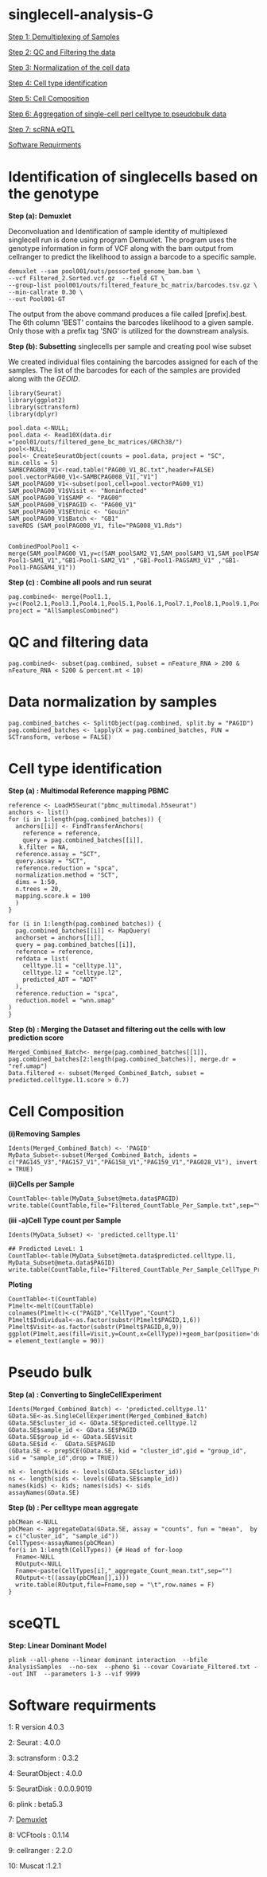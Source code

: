 # singlecell-analysis-G

[Step 1: Demultiplexing of Samples](#Identification-of-singlecells-based-on-the-genotype)

[Step 2: QC and Filtering the data](#QC-and-filtering-data)

[Step 3: Normalization of the cell data](#Data-normalization-of-data-by-samples)

[Step 4: Cell type identification](#Cell-type-identification)

[Step 5: Cell Composition](#Cell-Composition)

[Step 6: Aggregation of single-cell perl celltype to pseudobulk data](#Pseudo-bulk)

[Step 7: scRNA eQTL](#sceQTL)

[Software Requirments](#Software-requirments)


# Identification of singlecells based on the genotype

**Step (a): Demuxlet** 

Deconvoluation and Identification of sample identity of multiplexed singlecell run is done using program Demuxlet. The program uses the genotype information in form of VCF along with the bam output from cellranger to predict the likelihood to assign a barcode to a specific sample.
```
demuxlet --sam pool001/outs/possorted_genome_bam.bam \
--vcf Filtered_2.Sorted.vcf.gz  --field GT \
--group-list pool001/outs/filtered_feature_bc_matrix/barcodes.tsv.gz \
--min-callrate 0.30 \
--out Pool001-GT

```

The output from the above command produces a file called \[prefix\].best. The 6th column 'BEST' contains the barcodes likelihood to a given sample. Only those with a prefix tag 'SNG' is utilized for the downstream analysis.


**Step (b): Subsetting** singlecells per sample and creating pool wise subset

We created individual files containing the barcodes assigned for each of the samples. The list of the barcodes for each of the samples are provided along with the *GEOID*. 

```{r}
library(Seurat)
library(ggplot2)
library(sctransform)
library(dplyr)

pool.data <-NULL;
pool.data <- Read10X(data.dir ="pool01/outs/filtered_gene_bc_matrices/GRCh38/")
pool<-NULL;
pool<- CreateSeuratObject(counts = pool.data, project = "SC", min.cells = 5)
SAMBCPAG008_V1<-read.table("PAG00_V1_BC.txt",header=FALSE)
pool.vectorPAG00_V1<-SAMBCPAG008_V1[,"V1"]
SAM_poolPAG00_V1<-subset(pool,cell=pool.vectorPAG00_V1)
SAM_poolPAG00_V1$Visit <- "Noninfected"
SAM_poolPAG00_V1$SAMP <- "PAG00"
SAM_poolPAG00_V1$PAGID <- "PAG00_V1"
SAM_poolPAG00_V1$Ethnic <- "Gouin"
SAM_poolPAG00_V1$Batch <- "GB1"
saveRDS (SAM_poolPAG008_V1, file="PAG008_V1.Rds")


CombinedPoolPool1 <- merge(SAM_poolPAG00_V1,y=c(SAM_poolSAM2_V1,SAM_poolSAM3_V1,SAM_poolPSAM4_V1),add.cell.ids=c("GB1-Pool1-SAM1_V1","GB1-Pool1-SAM2_V1" ,"GB1-Pool1-PAGSAM3_V1" ,"GB1-Pool1-PAGSAM4_V1"))

```

**Step (c) : Combine all pools and run seurat**
```{r}
pag.combined<- merge(Pool1.1, y=c(Pool2.1,Pool3.1,Pool4.1,Pool5.1,Pool6.1,Pool7.1,Pool8.1,Pool9.1,Pool10.1,Pool11.1,Pool12.1,Pool13.1,Pool14.1,Pool15.1,Pool16.1), project = "AllSamplesCombined")

```
# QC and filtering data 
```{r}
pag.combined<- subset(pag.combined, subset = nFeature_RNA > 200 & nFeature_RNA < 5200 & percent.mt < 10)
````

# Data normalization by samples

```{r}
pag.combined_batches <- SplitObject(pag.combined, split.by = "PAGID")
pag.combined_batches <- lapply(X = pag.combined_batches, FUN = SCTransform, verbose = FALSE)

```

# Cell type identification

**Step (a) : Multimodal Reference mapping PBMC**
```{r}
reference <- LoadH5Seurat("pbmc_multimodal.h5seurat")
anchors <- list()
for (i in 1:length(pag.combined_batches)) {
  anchors[[i]] <- FindTransferAnchors(
    reference = reference,
    query = pag.combined_batches[[i]],
   k.filter = NA,
  reference.assay = "SCT",
  query.assay = "SCT",
  reference.reduction = "spca",
  normalization.method = "SCT",
  dims = 1:50,
  n.trees = 20,
  mapping.score.k = 100
  )
}

for (i in 1:length(pag.combined_batches)) {
  pag.combined_batches[[i]] <- MapQuery(
  anchorset = anchors[[i]],
  query = pag.combined_batches[[i]],
  reference = reference,
  refdata = list(
    celltype.l1 = "celltype.l1",
    celltype.l2 = "celltype.l2",
    predicted_ADT = "ADT"
  ),
  reference.reduction = "spca", 
  reduction.model = "wnn.umap"
)
}
```

**Step (b) : Merging the Dataset and filtering out the cells with low prediction score**

```{r}
Merged_Combined_Batch<- merge(pag.combined_batches[[1]], pag.combined_batches[2:length(pag.combined_batches)], merge.dr = "ref.umap")
Data.filtered <- subset(Merged_Combined_Batch, subset = predicted.celltype.l1.score > 0.7)
```

# Cell Composition

**(i)Removing Samples** 

```
Idents(Merged_Combined_Batch) <- 'PAGID'
MyData_Subset<-subset(Merged_Combined_Batch, idents = c("PAG145_V3","PAG157_V1","PAG158_V1","PAG159_V1","PAG028_V1"), invert = TRUE)

```

**(ii)Cells  per Sample**
```
CountTable<-table(MyData_Subset@meta.data$PAGID)
write.table(CountTable,file="Filtered_CountTable_Per_Sample.txt",sep="\t")
```

**(iii -a)Cell Type count per Sample**
```
Idents(MyData_Subset) <- 'predicted.celltype.l1'

## Predicted LeveL: 1
CountTable<-table(MyData_Subset@meta.data$predicted.celltype.l1, MyData_Subset@meta.data$PAGID)
write.table(CountTable,file="Filtered_CountTable_Per_Sample_CellType_Predicted_Level1.txt",sep="\t")
```
**Ploting**
```
CountTable<-t(CountTable)
P1melt<-melt(CountTable)
colnames(P1melt)<-c("PAGID","CellType","Count")
P1melt$Individual<-as.factor(substr(P1melt$PAGID,1,6))
P1melt$Visit<-as.factor(substr(P1melt$PAGID,8,9))
ggplot(P1melt,aes(fill=Visit,y=Count,x=CellType))+geom_bar(position='dodge',stat='identity')+theme_bw()+scale_fill_manual(values=c("#009e73","#E69F00"))+theme(axis.text.x = element_text(angle = 90))   

```

# Pseudo bulk

**Step (a) : Converting to SingleCellExperiment**
```
Idents(Merged_Combined_Batch) <- 'predicted.celltype.l1'
GData.SE<-as.SingleCellExperiment(Merged_Combined_Batch)
GData.SE$cluster_id <- GData.SE$predicted.celltype.l2
GData.SE$sample_id <- GData.SE$PAGID
GData.SE$group_id <- GData.SE$Visit
GData.SE$id <-  GData.SE$PAGID
(GData.SE <- prepSCE(GData.SE, kid = "cluster_id",gid = "group_id",  sid = "sample_id",drop = TRUE)) 

nk <- length(kids <- levels(GData.SE$cluster_id))
ns <- length(sids <- levels(GData.SE$sample_id))
names(kids) <- kids; names(sids) <- sids
assayNames(GData.SE)
```

**Step (b) : Per celltype mean aggregate**
```
pbCMean <-NULL
pbCMean <- aggregateData(GData.SE, assay = "counts", fun = "mean",  by = c("cluster_id", "sample_id"))
CellTypes<-assayNames(pbCMean)
for(i in 1:length(CellTypes)) {# Head of for-loop
  Fname<-NULL
  ROutput<-NULL
  Fname<-paste(CellTypes[i],"_aggregate_Count_mean.txt",sep="")
  ROutput<-t((assay(pbCMean[],i)))
  write.table(ROutput,file=Fname,sep = "\t",row.names = F)
}

```



# sceQTL

**Step: Linear Dominant Model**

```
plink --all-pheno --linear dominant interaction  --bfile AnalysisSamples  --no-sex  --pheno $i --covar Covariate_Filtered.txt --out INT  --parameters 1-3 --vif 9999
```


# Software requirments
1: R version 4.0.3

2: Seurat : 4.0.0

3: sctransform : 0.3.2

4: SeuratObject : 4.0.0

5: SeuratDisk : 0.0.0.9019

6: plink : beta5.3

7: [Demuxlet](https://github.com/statgen/demuxlet)

8: VCFtools : 0.1.14

9: cellranger : 2.2.0

10: Muscat :1.2.1 
